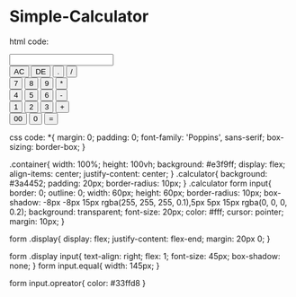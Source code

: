 # Simple-Calculator


html code:
<!DOCTYPE html>
<html lang="en">
<head>
    <meta charset="UTF-8">
    <meta name="viewport" content="width=device-width, initial-scale=1.0">
    <title>Calculator Using Javascript</title>
    <link rel="stylesheet" href="cal.css">
</head>
<body>
<div class="container">
    <div class="calculator">
        <form>
            <div class="display">
                <input type="text" name ="display">
            </div>
            <div>
                <input type ="button" value="AC" onclick="display.value = ' ' " class="opreator">
                <input type ="button" value="DE" onclick="display.value = display.value.toString().slice(0,-1)" class="opreator">
                <input type ="button" value="." onclick="display.value += '.' " class="opreator">
                <input type ="button" value="/" onclick="display.value += '/' " class="opreator">
            </div>
            <div>
                <input type ="button" value="7" onclick="display.value += '7' ">
                <input type ="button" value="8" onclick="display.value += '8' ">
                <input type ="button" value="9" onclick="display.value += '9' ">
                <input type ="button" value="*" onclick="display.value += '*' " class="opreator">
            </div>
            <div>
                <input type ="button" value="4" onclick="display.value += '4' ">
                <input type ="button" value="5" onclick="display.value += '5' ">
                <input type ="button" value="6" onclick="display.value += '6' ">
                <input type ="button" value="-" onclick="display.value += '-' " class="opreator">
            </div>
            <div>
                <input type ="button" value="1" onclick="display.value += '1' ">
                <input type ="button" value="2" onclick="display.value += '2' ">
                <input type ="button" value="3" onclick="display.value += '3' ">
                <input type ="button" value="+" onclick="display.value += '+' " class="opreator">
            </div>
            <div>
                <input type ="button" value="00" onclick="display.value += '00' ">
                <input type ="button" value="0" onclick="display.value += '0' ">
                <input type ="button" value="=" onclick="display.value = eval(display.value)" class="equal opreator">
            </div>
        </form>
    </div>
</div>
    
</body>
</html>


css code:
*{
    margin: 0;
    padding: 0;
    font-family: 'Poppins', sans-serif;
    box-sizing: border-box;
}

.container{
    width: 100%;
    height: 100vh;
    background: #e3f9ff;
    display: flex;
    align-items: center;
    justify-content: center;
}
.calculator{
    background: #3a4452;
    padding: 20px;
    border-radius: 10px;
}
.calculator form input{
    border: 0;
    outline: 0;
    width: 60px;
    height: 60px;
    border-radius: 10px;
    box-shadow: -8px -8px 15px rgba(255, 255, 255, 0.1),5px 5px 15px rgba(0, 0, 0, 0.2);
    background: transparent;
    font-size: 20px;
    color: #fff;
    cursor: pointer;
    margin: 10px;
}

form .display{
    display: flex;
    justify-content: flex-end;
    margin: 20px 0;
}

form .display input{
    text-align: right;
    flex: 1;
    font-size: 45px;
    box-shadow: none;
}
form input.equal{
    width: 145px;
}

form input.opreator{
    color: #33ffd8
}
